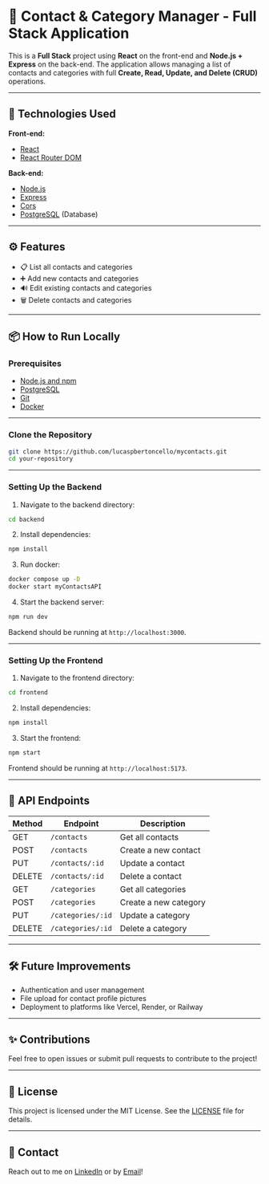 # 📇 Contact & Category Manager - Full Stack Application

This is a **Full Stack** project using **React** on the front-end and **Node.js + Express** on the back-end. The application allows managing a list of contacts and categories with full **Create, Read, Update, and Delete (CRUD)** operations.

---

## 🚀 Technologies Used

**Front-end:**
- [React](https://reactjs.org/)
- [React Router DOM](https://reactrouter.com/)

**Back-end:**
- [Node.js](https://nodejs.org/)
- [Express](https://expressjs.com/)
- [Cors](https://expressjs.com/en/resources/middleware/cors.html)
- [PostgreSQL](https://www.postgresql.org/) (Database)

---

## ⚙️ Features

- 📋 List all contacts and categories
- ➕ Add new contacts and categories
- 🔊 Edit existing contacts and categories
- 🗑️ Delete contacts and categories

---

## 📦 How to Run Locally

### Prerequisites

- [Node.js and npm](https://nodejs.org/)
- [PostgreSQL](https://www.postgresql.org/)
- [Git](https://git-scm.com/)
- [Docker](https://www.docker.com)

---

### Clone the Repository

```bash
git clone https://github.com/lucaspbertoncello/mycontacts.git
cd your-repository
```

---

### Setting Up the Backend

1. Navigate to the backend directory:

```bash
cd backend
```

2. Install dependencies:

```bash
npm install
```

3. Run docker:

```bash
docker compose up -D
docker start myContactsAPI
```

4. Start the backend server:

```bash
npm run dev
```

Backend should be running at `http://localhost:3000`.

---

### Setting Up the Frontend

1. Navigate to the frontend directory:

```bash
cd frontend
```

2. Install dependencies:

```bash
npm install
```

3. Start the frontend:

```bash
npm start
```

Frontend should be running at `http://localhost:5173`.

---

## 📄 API Endpoints

| Method | Endpoint               | Description                         |
|--------|-------------------------|-------------------------------------|
| GET    | `/contacts`              | Get all contacts                   |
| POST   | `/contacts`              | Create a new contact               |
| PUT    | `/contacts/:id`          | Update a contact                   |
| DELETE | `/contacts/:id`          | Delete a contact                   |
| GET    | `/categories`            | Get all categories                 |
| POST   | `/categories`            | Create a new category              |
| PUT    | `/categories/:id`        | Update a category                  |
| DELETE | `/categories/:id`        | Delete a category                  |

---

## 🛠️ Future Improvements

- Authentication and user management
- File upload for contact profile pictures
- Deployment to platforms like Vercel, Render, or Railway

---

## ✨ Contributions

Feel free to open issues or submit pull requests to contribute to the project!

---

## 📜 License

This project is licensed under the MIT License. See the [LICENSE](LICENSE) file for details.

---

## 🤝 Contact

Reach out to me on [LinkedIn](https://www.linkedin.com/in/lucas-bertoncello-05786a237/) or by [Email](mailto:lucasbertoncello1@gmail.com)!
